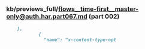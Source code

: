 ### kb/previews_full/flows__time-first__master-only@auth.har.part067.md (part 002)

```md
    },
            {
              "name": "x-content-type-opt
```

```
